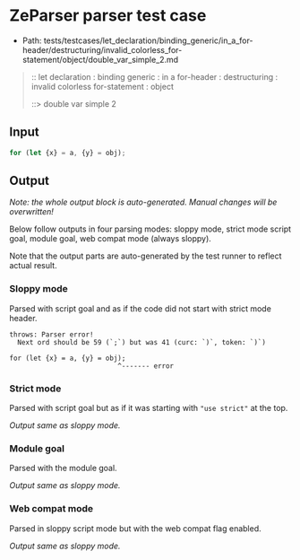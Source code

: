 # ZeParser parser test case

- Path: tests/testcases/let_declaration/binding_generic/in_a_for-header/destructuring/invalid_colorless_for-statement/object/double_var_simple_2.md

> :: let declaration : binding generic : in a for-header : destructuring : invalid colorless for-statement : object
>
> ::> double var simple 2

## Input

`````js
for (let {x} = a, {y} = obj);
`````

## Output

_Note: the whole output block is auto-generated. Manual changes will be overwritten!_

Below follow outputs in four parsing modes: sloppy mode, strict mode script goal, module goal, web compat mode (always sloppy).

Note that the output parts are auto-generated by the test runner to reflect actual result.

### Sloppy mode

Parsed with script goal and as if the code did not start with strict mode header.

`````
throws: Parser error!
  Next ord should be 59 (`;`) but was 41 (curc: `)`, token: `)`)

for (let {x} = a, {y} = obj);
                           ^------- error
`````

### Strict mode

Parsed with script goal but as if it was starting with `"use strict"` at the top.

_Output same as sloppy mode._

### Module goal

Parsed with the module goal.

_Output same as sloppy mode._

### Web compat mode

Parsed in sloppy script mode but with the web compat flag enabled.

_Output same as sloppy mode._
